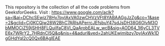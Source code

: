 This repository is the collection of all the code problems from GeeksforGeeks.
Visit : https://www.google.com/aclk?sa=l&ai=DChcSEwiz78Hy7pyIAxVA0zwCHVzVFt8YABAAGgJzZg&co=1&ase=2&gclid=Cj0KCQjw28W2BhC7ARIsAPerrcJEfsbuY47sdJsDH38G6OlvM3ObMMOCiZ59jSHH8FLQuiIfaC8VI_QaArobEALw_wcB&sig=AOD64_1l6yCL3TVE6x7WRrY2_7HRdnCl5Q&q&nis=4&adurl&ved=2ahUKEwjmibzy7pyIAxWk1DgGHdYqI2cQ0Qx6BAgIEAE
